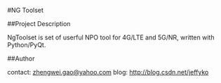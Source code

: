 #NG Toolset

##Project Description

NgToolset is set of userful NPO tool for 4G/LTE and 5G/NR, written with Python/PyQt.

##Author

contact: zhengwei.gao@yahoo.com
blog: http://blog.csdn.net/jeffyko
